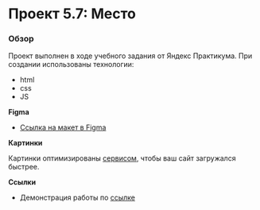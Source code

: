 # Проект 5.7: Место

### Обзор
Проект выполнен в ходе учебного задания от Яндекс Практикума. При создании использованы технологии:
*  html
*  css
*  JS

**Figma**

* [Ссылка на макет в Figma](https://www.figma.com/file/StZjf8HnoeLdiXS7dYrLAh/JavaScript.-Sprint-4)

**Картинки**

Картинки оптимизированы [сервисом](https://tinypng.com/), чтобы ваш сайт загружался быстрее.

**Ссылки**

* Демонстрация работы по [ссылке](https://srvds8080.github.io/mesto/)
